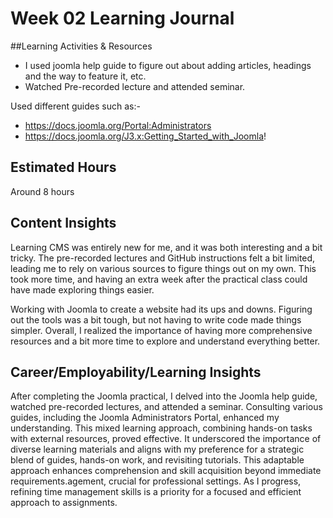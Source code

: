 # Week 02 Learning Journal
##Learning Activities & Resources
* I used joomla help guide to figure out about adding articles, headings and the way to feature it, etc.
* Watched Pre-recorded lecture and attended seminar.

Used different guides such as:-
* https://docs.joomla.org/Portal:Administrators
* https://docs.joomla.org/J3.x:Getting_Started_with_Joomla!

## Estimated Hours
Around 8 hours

## Content Insights

Learning CMS was entirely new for me, and it was both interesting and a bit tricky. The pre-recorded lectures and GitHub instructions felt a bit limited, leading me to rely on various sources to figure things out on my own. This took more time, and having an extra week after the practical class could have made exploring things easier.

Working with Joomla to create a website had its ups and downs. Figuring out the tools was a bit tough, but not having to write code made things simpler. Overall, I realized the importance of having more comprehensive resources and a bit more time to explore and understand everything better.
## Career/Employability/Learning Insights

After completing the Joomla practical, I delved into the Joomla help guide, watched pre-recorded lectures, and attended a seminar. Consulting various guides, including the Joomla Administrators Portal, enhanced my understanding. This mixed learning approach, combining hands-on tasks with external resources, proved effective. It underscored the importance of diverse learning materials and aligns with my preference for a strategic blend of guides, hands-on work, and revisiting tutorials. This adaptable approach enhances comprehension and skill acquisition beyond immediate requirements.agement, crucial for professional settings. As I progress, refining time management skills is a priority for a focused and efficient approach to assignments.